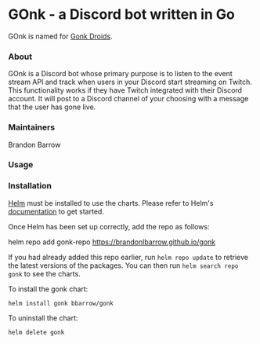 # GOnk - a Discord bot written in Go
GOnk is named for [Gonk Droids](https://starwars.fandom.com/wiki/GNK_power_droid).

### About
GOnk is a Discord bot whose primary purpose is to listen to the event stream API and track when users in your Discord start streaming on Twitch.
This functionality works if they have Twitch integrated with their Discord account. It will post to a Discord channel of your choosing with a message
that the user has gone live.

### Maintainers
Brandon Barrow

### Usage

### Installation

[Helm](https://helm.sh) must be installed to use the charts.  Please refer to
Helm's [documentation](https://helm.sh/docs) to get started.

Once Helm has been set up correctly, add the repo as follows:

  helm repo add gonk-repo https://brandonlbarrow.github.io/gonk

If you had already added this repo earlier, run `helm repo update` to retrieve
the latest versions of the packages.  You can then run `helm search repo
gonk` to see the charts.

To install the gonk chart:

    helm install gonk bbarrow/gonk

To uninstall the chart:

    helm delete gonk